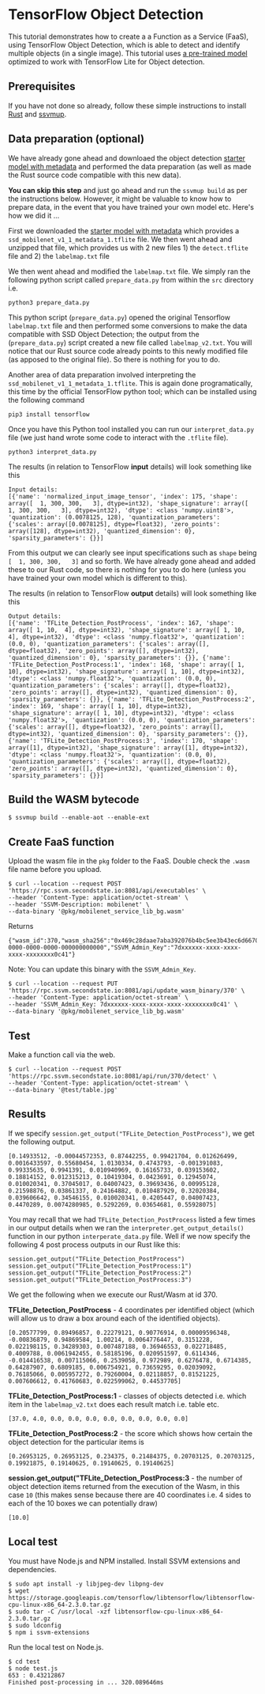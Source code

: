 # TensorFlow Object Detection 

This tutorial demonstrates how to create a a Function as a Service (FaaS), using TensorFlow Object Detection, which is able to detect and identify multiple objects (in a single image). This tutorial uses [a pre-trained model](https://tfhub.dev/tensorflow/lite-model/ssd_mobilenet_v1/1/default/1) optimized to work with TensorFlow Lite for Object detection.

## Prerequisites

If you have not done so already, follow these simple instructions to install [Rust](https://www.rust-lang.org/tools/install) and [ssvmup](https://www.secondstate.io/articles/ssvmup/).

## Data preparation (optional)

We have already gone ahead and downloaed the object detection [starter model with metadata](https://www.tensorflow.org/lite/examples/object_detection/overview) and performed the data preparation (as well as made the Rust source code compatible with this new data). 

**You can skip this step** and just go ahead and run the `ssvmup build` as per the instructions below. However, it might be valuable to know how to prepare data, in the event that you have trained your own model etc. Here's how we did it ...

First we downloaded the [starter model with metadata](https://www.tensorflow.org/lite/examples/object_detection/overview) which provides a `ssd_mobilenet_v1_1_metadata_1.tflite` file. We then went ahead and unzipped that file, which provides us with 2 new files 1) the `detect.tflite` file and 2) the `labelmap.txt` file

We then went ahead and modified the `labelmap.txt` file. We simply ran the following python script called `prepare_data.py` from within the `src` directory i.e.

```
python3 prepare_data.py
```

This python script (`prepare_data.py`) opened the original Tensorflow `labelmap.txt` file and then performed some conversions to make the data compatible with SSD Object Detection;  the output from the (`prepare_data.py`) script created a new file called `labelmap_v2.txt`. You will notice that our Rust source code already points to this newly modified file (as apposed to the original file). So there is nothing for you to do.

Another area of data preparation involved interpreting the `ssd_mobilenet_v1_1_metadata_1.tflite`. This is again done programatically, this time by the official TensorFlow python tool; which can be installed using the following command

```
pip3 install tensorflow
```

Once you have this Python tool installed you can run our `interpret_data.py` file (we just hand wrote some code to interact with the `.tflite` file). 

```
python3 interpret_data.py 
```

The results (in relation to TensorFlow **input** details) will look something like this

```
Input details:
[{'name': 'normalized_input_image_tensor', 'index': 175, 'shape': array([  1, 300, 300,   3], dtype=int32), 'shape_signature': array([  1, 300, 300,   3], dtype=int32), 'dtype': <class 'numpy.uint8'>, 'quantization': (0.0078125, 128), 'quantization_parameters': {'scales': array([0.0078125], dtype=float32), 'zero_points': array([128], dtype=int32), 'quantized_dimension': 0}, 'sparsity_parameters': {}}]
```

From this output we can clearly see input specifications such as `shape` being `[  1, 300, 300,   3]` and so forth. We have already gone ahead and added these to our Rust code, so there is nothing for you to do here (unless you have trained your own model which is different to this).

The results (in relation to TensorFlow **output** details) will look something like this

```
Output details:
[{'name': 'TFLite_Detection_PostProcess', 'index': 167, 'shape': array([ 1, 10,  4], dtype=int32), 'shape_signature': array([ 1, 10,  4], dtype=int32), 'dtype': <class 'numpy.float32'>, 'quantization': (0.0, 0), 'quantization_parameters': {'scales': array([], dtype=float32), 'zero_points': array([], dtype=int32), 'quantized_dimension': 0}, 'sparsity_parameters': {}}, {'name': 'TFLite_Detection_PostProcess:1', 'index': 168, 'shape': array([ 1, 10], dtype=int32), 'shape_signature': array([ 1, 10], dtype=int32), 'dtype': <class 'numpy.float32'>, 'quantization': (0.0, 0), 'quantization_parameters': {'scales': array([], dtype=float32), 'zero_points': array([], dtype=int32), 'quantized_dimension': 0}, 'sparsity_parameters': {}}, {'name': 'TFLite_Detection_PostProcess:2', 'index': 169, 'shape': array([ 1, 10], dtype=int32), 'shape_signature': array([ 1, 10], dtype=int32), 'dtype': <class 'numpy.float32'>, 'quantization': (0.0, 0), 'quantization_parameters': {'scales': array([], dtype=float32), 'zero_points': array([], dtype=int32), 'quantized_dimension': 0}, 'sparsity_parameters': {}}, {'name': 'TFLite_Detection_PostProcess:3', 'index': 170, 'shape': array([1], dtype=int32), 'shape_signature': array([1], dtype=int32), 'dtype': <class 'numpy.float32'>, 'quantization': (0.0, 0), 'quantization_parameters': {'scales': array([], dtype=float32), 'zero_points': array([], dtype=int32), 'quantized_dimension': 0}, 'sparsity_parameters': {}}]
```

## Build the WASM bytecode

```
$ ssvmup build --enable-aot --enable-ext
```

## Create FaaS function

Upload the wasm file in the `pkg` folder to the FaaS. Double check the `.wasm` file name before you upload.

```
$ curl --location --request POST 'https://rpc.ssvm.secondstate.io:8081/api/executables' \
--header 'Content-Type: application/octet-stream' \
--header 'SSVM-Description: mobilenet' \
--data-binary '@pkg/mobilenet_service_lib_bg.wasm'
```

Returns

```
{"wasm_id":370,"wasm_sha256":"0x469c28daae7aba392076b4bc5ee3b43ec6d667083d8ae63207bf74b1da03fc26","SSVM_Usage_Key":"00000000-0000-0000-0000-000000000000","SSVM_Admin_Key":"7dxxxxxx-xxxx-xxxx-xxxx-xxxxxxxx0c41"}
```

Note: You can update this binary with the `SSVM_Admin_Key`.

```
$ curl --location --request PUT 'https://rpc.ssvm.secondstate.io:8081/api/update_wasm_binary/370' \
--header 'Content-Type: application/octet-stream' \
--header 'SSVM_Admin_Key: 7dxxxxxx-xxxx-xxxx-xxxx-xxxxxxxx0c41' \
--data-binary '@pkg/mobilenet_service_lib_bg.wasm'
```

## Test

Make a function call via the web.

```
$ curl --location --request POST 'https://rpc.ssvm.secondstate.io:8081/api/run/370/detect' \
--header 'Content-Type: application/octet-stream' \
--data-binary '@test/table.jpg'
```

## Results

If we specify `session.get_output("TFLite_Detection_PostProcess")`, we get the following output.

```
[0.14933512, -0.00044572353, 0.87442255, 0.99421704, 0.012626499, 0.0016433597, 0.55680454, 1.0130334, 0.4743793, -0.001391083, 0.99335635, 0.9941391, 0.010940969, 0.16165733, 0.039153602, 0.18814152, 0.012315213, 0.10419304, 0.0423691, 0.12945074, 0.010020341, 0.37045017, 0.04007423, 0.39693436, 0.00995128, 0.21598876, 0.03861337, 0.24164882, 0.010487929, 0.32020384, 0.039606642, 0.34546155, 0.010020341, 0.4205447, 0.04007423, 0.4470289, 0.0074280985, 0.5292269, 0.03654681, 0.55928075]
```

You may recall that we had `TFLite_Detection_PostProcess` listed a few times in our output details when we ran the `interpreter.get_output_details()` function in our python `interperate_data.py` file. Well if we now specify the following 4 post process outputs in our Rust like this:

```
session.get_output("TFLite_Detection_PostProcess")
session.get_output("TFLite_Detection_PostProcess:1")
session.get_output("TFLite_Detection_PostProcess:2")
session.get_output("TFLite_Detection_PostProcess:3")
```

We get the following when we execute our Rust/Wasm at id 370.

**TFLite_Detection_PostProcess** - 4 coordinates per identified object (which will allow us to draw a box around each of the identified objects).

```
[0.20577799, 0.89496857, 0.22279121, 0.90776914, 0.00009596348, -0.00836879, 0.94869584, 1.00214, 0.0064776447, 0.3151228, 0.022198115, 0.34289303, 0.007487188, 0.36946553, 0.022718485, 0.4009788, 0.0061942455, 0.58185196, 0.020951597, 0.6114346, -0.014416538, 0.007115066, 0.2539058, 0.972989, 0.6276478, 0.6714385, 0.64287907, 0.6809185, 0.006754921, 0.73659295, 0.02039092, 0.76185066, 0.005957272, 0.79260004, 0.02118857, 0.81521225, 0.007606612, 0.41760683, 0.022599062, 0.44537705]
```

**TFLite_Detection_PostProcess:1** - classes of objects detected i.e. which item in the `labelmap_v2.txt` does each result match i.e. table etc.
```
[37.0, 4.0, 0.0, 0.0, 0.0, 0.0, 0.0, 0.0, 0.0, 0.0]
```

**TFLite_Detection_PostProcess:2** - the score which shows how certain the object detection for the particular items is

```
[0.26953125, 0.26953125, 0.234375, 0.21484375, 0.20703125, 0.20703125, 0.19921875, 0.19140625, 0.19140625, 0.19140625]
```

**session.get_output("TFLite_Detection_PostProcess:3** - the number of object detection items returned from the execution of the Wasm, in this case `10` (this makes sense because there are 40 coordinates i.e. 4 sides to each of the 10 boxes we can potentially draw)

```
[10.0]
```

## Local test

You must have Node.js and NPM installed. Install SSVM extensions and dependencies.

```
$ sudo apt install -y libjpeg-dev libpng-dev
$ wget https://storage.googleapis.com/tensorflow/libtensorflow/libtensorflow-cpu-linux-x86_64-2.3.0.tar.gz
$ sudo tar -C /usr/local -xzf libtensorflow-cpu-linux-x86_64-2.3.0.tar.gz
$ sudo ldconfig
$ npm i ssvm-extensions
```

Run the local test on Node.js.

```
$ cd test
$ node test.js
653 : 0.43212867
Finished post-processing in ... 320.089646ms
```
